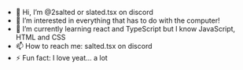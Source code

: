 - 👋 Hi, I’m @2salted or slated.tsx on discord
- 👀 I’m interested in everything that has to do with the computer!
- 🌱 I’m currently learning react and TypeScript but I know JavaScript, HTML and CSS
- 📫 How to reach me: salted.tsx on discord
- ⚡ Fun fact: I love yeat... a lot

<!---
2salted/2salted is a ✨ special ✨ repository because its `README.md` (this file) appears on your GitHub profile.
You can click the Preview link to take a look at your changes.
--->
